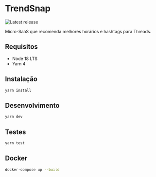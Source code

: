 # TrendSnap
![Latest release](https://img.shields.io/github/v/release/owner/trendsnap)

Micro-SaaS que recomenda melhores horários e hashtags para Threads.

## Requisitos
- Node 18 LTS
- Yarn 4

## Instalação
```bash
yarn install
```

## Desenvolvimento
```bash
yarn dev
```

## Testes
```bash
yarn test
```

## Docker
```bash
docker-compose up --build
```
